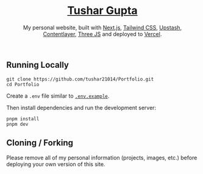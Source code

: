 <div align="center">
    <a href="https://portfolio-dt77-3d5hsjg81-tushar-guptas-projects-3db4d987.vercel.app/"><h1 align="center">Tushar Gupta</h1></a>

My personal website, built with [Next.js](https://nextjs.org/), [Tailwind CSS](https://tailwindcss.com/), [Upstash](https://upstash.com?ref=chronark.com), [Contentlayer](https://www.contentlayer.dev/), [Three JS](https://threejs.org) and deployed to [Vercel](https://vercel.com/).

</div>

<br/>

## Running Locally


```sh-session
git clone https://github.com/tushar21014/Portfolio.git
cd Portfolio
```


Create a `.env` file similar to [`.env.example`](https://github.com/tushar21014/Portfolio/blob/main/.env.example).

Then install dependencies and run the development server:

```sh-session
pnpm install
pnpm dev
```


## Cloning / Forking

Please remove all of my personal information (projects, images, etc.) before deploying your own version of this site.
